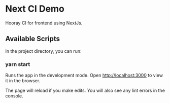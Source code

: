 # Next CI Demo

Hooray CI for frontend using NextJs.

## Available Scripts

In the project directory, you can run:

### yarn start

Runs the app in the development mode.
Open <http://localhost:3000> to view it in the browser.

The page will reload if you make edits.
You will also see any lint errors in the console.
